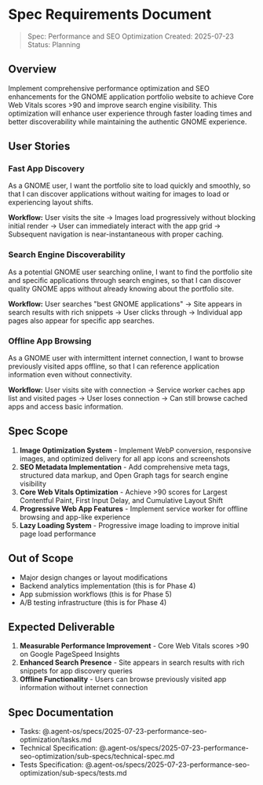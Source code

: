 # Spec Requirements Document

> Spec: Performance and SEO Optimization
> Created: 2025-07-23
> Status: Planning

## Overview

Implement comprehensive performance optimization and SEO enhancements for the GNOME application portfolio website to achieve Core Web Vitals scores >90 and improve search engine visibility. This optimization will enhance user experience through faster loading times and better discoverability while maintaining the authentic GNOME experience.

## User Stories

### Fast App Discovery

As a GNOME user, I want the portfolio site to load quickly and smoothly, so that I can discover applications without waiting for images to load or experiencing layout shifts.

**Workflow:** User visits the site → Images load progressively without blocking initial render → User can immediately interact with the app grid → Subsequent navigation is near-instantaneous with proper caching.

### Search Engine Discoverability

As a potential GNOME user searching online, I want to find the portfolio site and specific applications through search engines, so that I can discover quality GNOME apps without already knowing about the portfolio site.

**Workflow:** User searches "best GNOME applications" → Site appears in search results with rich snippets → User clicks through → Individual app pages also appear for specific app searches.

### Offline App Browsing

As a GNOME user with intermittent internet connection, I want to browse previously visited apps offline, so that I can reference application information even without connectivity.

**Workflow:** User visits site with connection → Service worker caches app list and visited pages → User loses connection → Can still browse cached apps and access basic information.

## Spec Scope

1. **Image Optimization System** - Implement WebP conversion, responsive images, and optimized delivery for all app icons and screenshots
2. **SEO Metadata Implementation** - Add comprehensive meta tags, structured data markup, and Open Graph tags for search engine visibility
3. **Core Web Vitals Optimization** - Achieve >90 scores for Largest Contentful Paint, First Input Delay, and Cumulative Layout Shift
4. **Progressive Web App Features** - Implement service worker for offline browsing and app-like experience
5. **Lazy Loading System** - Progressive image loading to improve initial page load performance

## Out of Scope

- Major design changes or layout modifications
- Backend analytics implementation (this is for Phase 4)
- App submission workflows (this is for Phase 5)
- A/B testing infrastructure (this is for Phase 4)

## Expected Deliverable

1. **Measurable Performance Improvement** - Core Web Vitals scores >90 on Google PageSpeed Insights
2. **Enhanced Search Presence** - Site appears in search results with rich snippets for app discovery queries
3. **Offline Functionality** - Users can browse previously visited app information without internet connection

## Spec Documentation

- Tasks: @.agent-os/specs/2025-07-23-performance-seo-optimization/tasks.md
- Technical Specification: @.agent-os/specs/2025-07-23-performance-seo-optimization/sub-specs/technical-spec.md
- Tests Specification: @.agent-os/specs/2025-07-23-performance-seo-optimization/sub-specs/tests.md